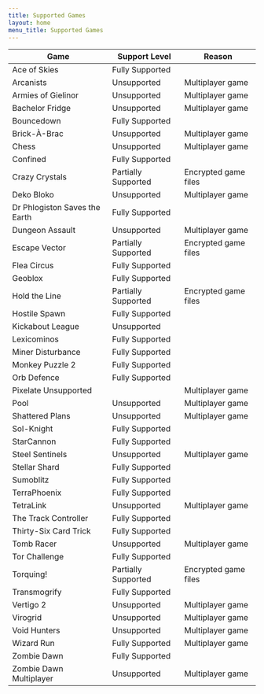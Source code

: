 ```yaml
---
title: Supported Games
layout: home
menu_title: Supported Games
---
```


| Game | Support Level | Reason |
| ---- | ------------- | ------ |
| Ace of Skies | Fully Supported | |
| Arcanists | Unsupported | Multiplayer game |
| Armies of Gielinor | Unsupported | Multiplayer game |
| Bachelor Fridge | Unsupported | Multiplayer game |
| Bouncedown | Fully Supported | |
| Brick-À-Brac | Unsupported | Multiplayer game |
| Chess | Unsupported | Multiplayer game |
| Confined | Fully Supported | |
| Crazy Crystals | Partially Supported | Encrypted game files |
| Deko Bloko | Unsupported | Multiplayer game |
| Dr Phlogiston Saves the Earth | Fully Supported | |
| Dungeon Assault | Unsupported | Multiplayer game |
| Escape Vector | Partially Supported | Encrypted game files |
| Flea Circus | Fully Supported | |
| Geoblox | Fully Supported | |
| Hold the Line | Partially Supported | Encrypted game files |
| Hostile Spawn | Fully Supported | |
| Kickabout League | Unsupported | |
| Lexicominos | Fully Supported | |
| Miner Disturbance | Fully Supported | |
| Monkey Puzzle 2 | Fully Supported | |
| Orb Defence | Fully Supported | |
| Pixelate  Unsupported| | Multiplayer game |
| Pool | Unsupported | Multiplayer game |
| Shattered Plans | Unsupported | Multiplayer game |
| Sol-Knight | Fully Supported | |
| StarCannon | Fully Supported | |
| Steel Sentinels | Unsupported | Multiplayer game |
| Stellar Shard | Fully Supported | |
| Sumoblitz | Fully Supported | |
| TerraPhoenix | Fully Supported | |
| TetraLink | Unsupported | Multiplayer game |
| The Track Controller | Fully Supported | |
| Thirty-Six Card Trick | Fully Supported | |
| Tomb Racer | Unsupported | Multiplayer game |
| Tor Challenge | Fully Supported | |
| Torquing! | Partially Supported | Encrypted game files |
| Transmogrify | Fully Supported | |
| Vertigo 2 | Unsupported | Multiplayer game |
| Virogrid | Unsupported | Multiplayer game |
| Void Hunters | Unsupported | Multiplayer game |
| Wizard Run | Fully Supported | Multiplayer game |
| Zombie Dawn | Fully Supported | |
| Zombie Dawn Multiplayer | Unsupported | Multiplayer game |